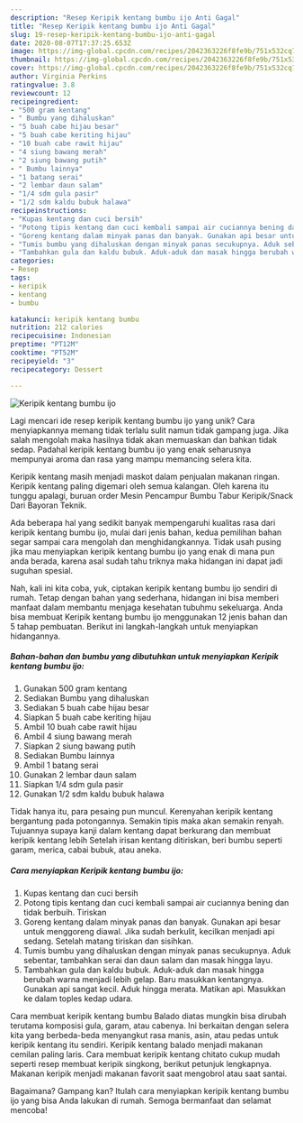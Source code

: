 ```yaml
---
description: "Resep Keripik kentang bumbu ijo Anti Gagal"
title: "Resep Keripik kentang bumbu ijo Anti Gagal"
slug: 19-resep-keripik-kentang-bumbu-ijo-anti-gagal
date: 2020-08-07T17:37:25.653Z
image: https://img-global.cpcdn.com/recipes/2042363226f8fe9b/751x532cq70/keripik-kentang-bumbu-ijo-foto-resep-utama.jpg
thumbnail: https://img-global.cpcdn.com/recipes/2042363226f8fe9b/751x532cq70/keripik-kentang-bumbu-ijo-foto-resep-utama.jpg
cover: https://img-global.cpcdn.com/recipes/2042363226f8fe9b/751x532cq70/keripik-kentang-bumbu-ijo-foto-resep-utama.jpg
author: Virginia Perkins
ratingvalue: 3.8
reviewcount: 12
recipeingredient:
- "500 gram kentang"
- " Bumbu yang dihaluskan"
- "5 buah cabe hijau besar"
- "5 buah cabe keriting hijau"
- "10 buah cabe rawit hijau"
- "4 siung bawang merah"
- "2 siung bawang putih"
- " Bumbu lainnya"
- "1 batang serai"
- "2 lembar daun salam"
- "1/4 sdm gula pasir"
- "1/2 sdm kaldu bubuk halawa"
recipeinstructions:
- "Kupas kentang dan cuci bersih"
- "Potong tipis kentang dan cuci kembali sampai air cuciannya bening dan tidak berbuih. Tiriskan"
- "Goreng kentang dalam minyak panas dan banyak. Gunakan api besar untuk menggoreng diawal. Jika sudah berkulit, kecilkan menjadi api sedang. Setelah matang tiriskan dan sisihkan."
- "Tumis bumbu yang dihaluskan dengan minyak panas secukupnya. Aduk sebentar, tambahkan serai dan daun salam dan masak hingga layu."
- "Tambahkan gula dan kaldu bubuk. Aduk-aduk dan masak hingga berubah warna menjadi lebih gelap. Baru masukkan kentangnya. Gunakan api sangat kecil. Aduk hingga merata. Matikan api. Masukkan ke dalam toples kedap udara."
categories:
- Resep
tags:
- keripik
- kentang
- bumbu

katakunci: keripik kentang bumbu 
nutrition: 212 calories
recipecuisine: Indonesian
preptime: "PT12M"
cooktime: "PT52M"
recipeyield: "3"
recipecategory: Dessert

---
```



![Keripik kentang bumbu ijo](https://img-global.cpcdn.com/recipes/2042363226f8fe9b/751x532cq70/keripik-kentang-bumbu-ijo-foto-resep-utama.jpg)

Lagi mencari ide resep keripik kentang bumbu ijo yang unik? Cara menyiapkannya memang tidak terlalu sulit namun tidak gampang juga. Jika salah mengolah maka hasilnya tidak akan memuaskan dan bahkan tidak sedap. Padahal keripik kentang bumbu ijo yang enak seharusnya mempunyai aroma dan rasa yang mampu memancing selera kita.

Keripik kentang masih menjadi maskot dalam penjualan makanan ringan. Keripik kentang paling digemari oleh semua kalangan. Oleh karena itu tunggu apalagi, buruan order Mesin Pencampur Bumbu Tabur Keripik/Snack Dari Bayoran Teknik.

Ada beberapa hal yang sedikit banyak mempengaruhi kualitas rasa dari keripik kentang bumbu ijo, mulai dari jenis bahan, kedua pemilihan bahan segar sampai cara mengolah dan menghidangkannya. Tidak usah pusing jika mau menyiapkan keripik kentang bumbu ijo yang enak di mana pun anda berada, karena asal sudah tahu triknya maka hidangan ini dapat jadi suguhan spesial.


Nah, kali ini kita coba, yuk, ciptakan keripik kentang bumbu ijo sendiri di rumah. Tetap dengan bahan yang sederhana, hidangan ini bisa memberi manfaat dalam membantu menjaga kesehatan tubuhmu sekeluarga. Anda bisa membuat Keripik kentang bumbu ijo menggunakan 12 jenis bahan dan 5 tahap pembuatan. Berikut ini langkah-langkah untuk menyiapkan hidangannya.

<!--inarticleads1-->

##### Bahan-bahan dan bumbu yang dibutuhkan untuk menyiapkan Keripik kentang bumbu ijo:

1. Gunakan 500 gram kentang
1. Sediakan  Bumbu yang dihaluskan
1. Sediakan 5 buah cabe hijau besar
1. Siapkan 5 buah cabe keriting hijau
1. Ambil 10 buah cabe rawit hijau
1. Ambil 4 siung bawang merah
1. Siapkan 2 siung bawang putih
1. Sediakan  Bumbu lainnya
1. Ambil 1 batang serai
1. Gunakan 2 lembar daun salam
1. Siapkan 1/4 sdm gula pasir
1. Gunakan 1/2 sdm kaldu bubuk halawa


Tidak hanya itu, para pesaing pun muncul. Kerenyahan keripik kentang bergantung pada potongannya. Semakin tipis maka akan semakin renyah. Tujuannya supaya kanji dalam kentang dapat berkurang dan membuat keripik kentang lebih Setelah irisan kentang ditiriskan, beri bumbu seperti garam, merica, cabai bubuk, atau aneka. 

<!--inarticleads2-->

##### Cara menyiapkan Keripik kentang bumbu ijo:

1. Kupas kentang dan cuci bersih
1. Potong tipis kentang dan cuci kembali sampai air cuciannya bening dan tidak berbuih. Tiriskan
1. Goreng kentang dalam minyak panas dan banyak. Gunakan api besar untuk menggoreng diawal. Jika sudah berkulit, kecilkan menjadi api sedang. Setelah matang tiriskan dan sisihkan.
1. Tumis bumbu yang dihaluskan dengan minyak panas secukupnya. Aduk sebentar, tambahkan serai dan daun salam dan masak hingga layu.
1. Tambahkan gula dan kaldu bubuk. Aduk-aduk dan masak hingga berubah warna menjadi lebih gelap. Baru masukkan kentangnya. Gunakan api sangat kecil. Aduk hingga merata. Matikan api. Masukkan ke dalam toples kedap udara.


Cara membuat keripik kentang bumbu Balado diatas mungkin bisa dirubah terutama komposisi gula, garam, atau cabenya. Ini berkaitan dengan selera kita yang berbeda-beda menyangkut rasa manis, asin, atau pedas untuk keripik kentang itu sendiri. Keripik kentang balado menjadi makanan cemilan paling laris. Cara membuat keripik kentang chitato cukup mudah seperti resep membuat keripik singkong, berikut petunjuk lengkapnya. Makanan keripik menjadi makanan favorit saat mengobrol atau saat santai. 

Bagaimana? Gampang kan? Itulah cara menyiapkan keripik kentang bumbu ijo yang bisa Anda lakukan di rumah. Semoga bermanfaat dan selamat mencoba!
